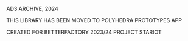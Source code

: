AD3 ARCHIVE, 2024

THIS LIBRARY HAS BEEN MOVED TO POLYHEDRA PROTOTYPES APP

CREATED FOR BETTERFACTORY 2023/24 PROJECT STARIOT